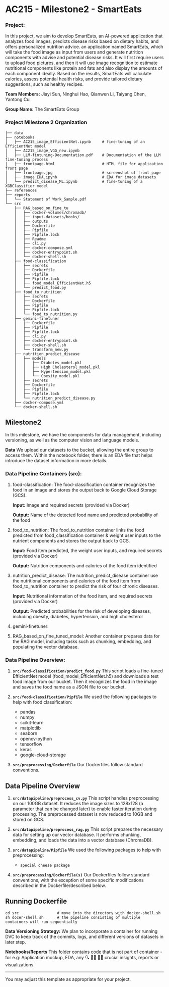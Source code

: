 # AC215 - Milestone2 - SmartEats

### Project:
In this project, we aim to develop SmartEats, an AI-powered application that analyzes food images, predicts disease risks based on dietary habits, and offers personalized nutrition advice. 
an application named SmartEats, which will take the food image as input from users and generate nutrition components with advise and potential disease risks. It will first require users to upload food pictures, and then it will use image recognition to estimate nutritional components like protein and fats and also display the amounts of each
component ideally. Based on the results, SmartEats will calculate calories, assess potential health risks, and provide tailored dietary suggestions, such as healthy recipes.

**Team Members:**
Jiayi Sun, Ninghui Hao, Qianwen Li, Taiyang Chen, Yantong Cui

**Group Name:**
The SmartEats Group

### Project Milestone 2 Organization

```
├── data 
├── notebooks
│   ├── AC215_image_EfficientNet.ipynb     # fine-tuning of an EfficientNet model
│   ├── AC215_image_VGG_new.ipynb
│   ├── LLM-fintuning-Documentation.pdf    # Documentation of the LLM fine-tuning process
│   ├── frontpage.html                     # HTML file for application front page
│   ├── frontpage.jpg                      # screenshot of front page
│   ├── image_EDA.ipynb                    # EDA for image datasets
│   └── predict_disease_ML.ipynb           # fine-tuning of a XGBClassifier model
├── references
├── reports
│   └── Statement of Work_Sample.pdf
└── src
    ├── RAG_based_on_fine_tu
    │   ├── docker-volumes/chromadb/
    │   ├── input-datasets/books/
    │   ├── outputs
    │   ├── Dockerfile
    │   ├── Pipfile
    │   ├── Pipfile.lock
    │   ├── Readme
    │   ├── cli.py
    │   ├── docker-compose.yml
    │   ├── docker-entrypoint.sh
    │   └── docker-shell.sh
    ├── food-classification
    │   ├── secrets
    │   ├── Dockerfile
    │   ├── Pipfile
    │   ├── Pipfile.lock
    │   ├── food_model_EfficientNet.h5
    │   └── predict_food.py
    ├── food_to_nutrition
    │   ├── secrets
    │   ├── Dockerfile
    │   ├── Pipfile
    │   ├── Pipfile.lock
    │   └── food_to_nutrition.py
    ├── gemini-finetuner
    │   ├── Dockerfile
    │   ├── Pipfile
    │   ├── Pipfile.lock
    │   ├── cli.py
    │   ├── docker-entrypoint.sh
    │   ├── docker-shell.sh
    │   └── transform_new.py
    ├── nutrition_predict_disease
    │   ├── models
    │   │   ├── Diabetes_model.pkl
    │   │   ├── High Cholesterol_model.pkl
    │   │   ├── Hypertension_model.pkl
    │   │   └── Obesity_model.pkl
    │   ├── secrets
    │   ├── Dockerfile
    │   ├── Pipfile
    │   ├── Pipfile.lock
    │   └── nutrition_predict_disease.py
    ├── docker-compose.yml
    └── docker-shell.sh
```

## Milestone2 ###

In this milestone, we have the components for data management, including versioning, as well as the computer vision and language models.

**Data**
We upload our datasets to the bucket, allowing the entire group to access them. Within the notebook folder, there is an EDA file that helps introduce the dataset information in more details. 

### Data Pipeline Containers (src):

1. food-classification: The food-classification container recognizes the food in an image and stores the output back to Google Cloud Storage (GCS).

	**Input:** Image and required secrets (provided via Docker)

	**Output:** Name of the detected food name and predicted probability of the food

2. food_to_nutrition: The food_to_nutrition container links the food predicted from food_classification container & weight user inputs to the nutrient components and stores the output back to GCS.
   
   	**Input:** Food item predicted, the weight user inputs, and required secrets (provided via Docker)
   
   	**Output:** Nutrition components and calories of the food item identified
   
4. nutrition_predict_disease: The nutrition_predict_disease container use the nutritional components and calories of the food item from food_to_nutrition container to predict the risk of four chronic diseases. 

   	**Input:** Nutritional information of the food item, and required secrets (provided via Docker)
   
   	**Output:** Predicted probabilities for the risk of developing diseases, including obesity, diabetes, hypertension, and high cholesterol

   
6. gemini-finetuner:
   
8. RAG_based_on_fine_tuned_model: Another container prepares data for the RAG model, including tasks such as chunking, embedding, and populating the vector database.


### Data Pipeline Overview:

1. **`src/food-classification/predict_food.py`**
   This script loads a fine-tuned EfficientNet model (food_model_EfficientNet.h5) and downloads a test food image from our bucket. Then it recognizes the food in the image and saves the food name as a JSON file to our bucket.

2. **`src/food-classification/Pipfile`**
   We used the following packages to help with food classification:
   - pandas
   - numpy
   - scikit-learn
   - matplotlib
   - seaborn
   - opencv-python
   - tensorflow
   - keras
   - google-cloud-storage

4. **`src/preprocessing/Dockerfile`**
   Our Dockerfiles follow standard conventions.


## Data Pipeline Overview

1. **`src/datapipeline/preprocess_cv.py`**
   This script handles preprocessing on our 100GB dataset. It reduces the image sizes to 128x128 (a parameter that can be changed later) to enable faster iteration during processing. The preprocessed dataset is now reduced to 10GB and stored on GCS.

2. **`src/datapipeline/preprocess_rag.py`**
   This script prepares the necessary data for setting up our vector database. It performs chunking, embedding, and loads the data into a vector database (ChromaDB).

3. **`src/datapipeline/Pipfile`**
   We used the following packages to help with preprocessing:
   - `special cheese package`

4. **`src/preprocessing/Dockerfile(s)`**
   Our Dockerfiles follow standard conventions, with the exception of some specific modifications described in the Dockerfile/described below.


## Running Dockerfile
```
cd src                 # move into the directory with docker-shell.sh
sh docer-shell.sh      # the pipeline consisting of multiple containers will run sequentially 
```

**Data Versioning Strategy:**
We plan to incorporate a container for running DVC to keep track of the commits, logs, and different versions of datasets in later step. 

**Notebooks/Reports**
This folder contains code that is not part of container - for e.g: Application mockup, EDA, any 🔍 🕵️‍♀️ 🕵️‍♂️ crucial insights, reports or visualizations.

----
You may adjust this template as appropriate for your project.
